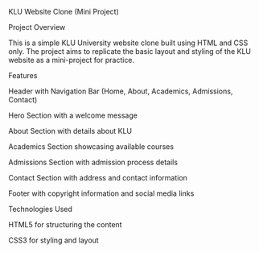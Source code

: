 KLU Website Clone (Mini Project)

Project Overview

This is a simple KLU University website clone built using HTML and CSS only. The project aims to replicate the basic layout and styling of the KLU website as a mini-project for practice.

Features

Header with Navigation Bar (Home, About, Academics, Admissions, Contact)

Hero Section with a welcome message

About Section with details about KLU

Academics Section showcasing available courses

Admissions Section with admission process details

Contact Section with address and contact information

Footer with copyright information and social media links


Technologies Used

HTML5 for structuring the content

CSS3 for styling and layout

